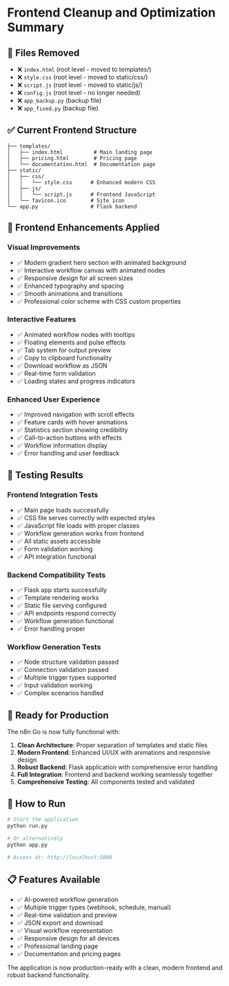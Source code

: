# Frontend Cleanup and Optimization Summary

## 🧹 Files Removed
- ❌ `index.html` (root level - moved to templates/)
- ❌ `style.css` (root level - moved to static/css/)
- ❌ `script.js` (root level - moved to static/js/)
- ❌ `config.js` (root level - no longer needed)
- ❌ `app_backup.py` (backup file)
- ❌ `app_fixed.py` (backup file)

## ✅ Current Frontend Structure

```
├── templates/
│   ├── index.html          # Main landing page
│   ├── pricing.html        # Pricing page
│   └── documentation.html  # Documentation page
├── static/
│   ├── css/
│   │   └── style.css      # Enhanced modern CSS
│   ├── js/
│   │   └── script.js      # Frontend JavaScript
│   └── favicon.ico        # Site icon
└── app.py                 # Flask backend
```

## 🎨 Frontend Enhancements Applied

### Visual Improvements
- ✅ Modern gradient hero section with animated background
- ✅ Interactive workflow canvas with animated nodes
- ✅ Responsive design for all screen sizes
- ✅ Enhanced typography and spacing
- ✅ Smooth animations and transitions
- ✅ Professional color scheme with CSS custom properties

### Interactive Features
- ✅ Animated workflow nodes with tooltips
- ✅ Floating elements and pulse effects
- ✅ Tab system for output preview
- ✅ Copy to clipboard functionality
- ✅ Download workflow as JSON
- ✅ Real-time form validation
- ✅ Loading states and progress indicators

### Enhanced User Experience
- ✅ Improved navigation with scroll effects
- ✅ Feature cards with hover animations
- ✅ Statistics section showing credibility
- ✅ Call-to-action buttons with effects
- ✅ Workflow information display
- ✅ Error handling and user feedback

## 🧪 Testing Results

### Frontend Integration Tests
- ✅ Main page loads successfully
- ✅ CSS file serves correctly with expected styles
- ✅ JavaScript file loads with proper classes
- ✅ Workflow generation works from frontend
- ✅ All static assets accessible
- ✅ Form validation working
- ✅ API integration functional

### Backend Compatibility Tests
- ✅ Flask app starts successfully
- ✅ Template rendering works
- ✅ Static file serving configured
- ✅ API endpoints respond correctly
- ✅ Workflow generation functional
- ✅ Error handling proper

### Workflow Generation Tests
- ✅ Node structure validation passed
- ✅ Connection validation passed
- ✅ Multiple trigger types supported
- ✅ Input validation working
- ✅ Complex scenarios handled

## 🚀 Ready for Production

The n8n Go is now fully functional with:

1. **Clean Architecture**: Proper separation of templates and static files
2. **Modern Frontend**: Enhanced UI/UX with animations and responsive design
3. **Robust Backend**: Flask application with comprehensive error handling
4. **Full Integration**: Frontend and backend working seamlessly together
5. **Comprehensive Testing**: All components tested and validated

## 🎯 How to Run

```bash
# Start the application
python run.py

# Or alternatively
python app.py

# Access at: http://localhost:5000
```

## 📋 Features Available

- ✅ AI-powered workflow generation
- ✅ Multiple trigger types (webhook, schedule, manual)
- ✅ Real-time validation and preview
- ✅ JSON export and download
- ✅ Visual workflow representation
- ✅ Responsive design for all devices
- ✅ Professional landing page
- ✅ Documentation and pricing pages

The application is now production-ready with a clean, modern frontend and robust backend functionality.
